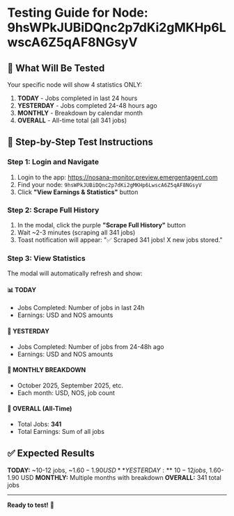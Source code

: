 # Testing Guide for Node: 9hsWPkJUBiDQnc2p7dKi2gMKHp6LwscA6Z5qAF8NGsyV

## 🎯 What Will Be Tested

Your specific node will show 4 statistics ONLY:
1. **TODAY** - Jobs completed in last 24 hours
2. **YESTERDAY** - Jobs completed 24-48 hours ago  
3. **MONTHLY** - Breakdown by calendar month
4. **OVERALL** - All-time total (all 341 jobs)

## 📝 Step-by-Step Test Instructions

### Step 1: Login and Navigate
1. Login to the app: https://nosana-monitor.preview.emergentagent.com
2. Find your node: `9hsWPkJUBiDQnc2p7dKi2gMKHp6LwscA6Z5qAF8NGsyV`
3. Click **"View Earnings & Statistics"** button

### Step 2: Scrape Full History
1. In the modal, click the purple **"Scrape Full History"** button
2. Wait ~2-3 minutes (scraping all 341 jobs)
3. Toast notification will appear: "✅ Scraped 341 jobs! X new jobs stored."

### Step 3: View Statistics
The modal will automatically refresh and show:

#### 📊 TODAY
- Jobs Completed: Number of jobs in last 24h
- Earnings: USD and NOS amounts

#### 📅 YESTERDAY
- Jobs Completed: Number of jobs from 24-48h ago
- Earnings: USD and NOS amounts

#### 📆 MONTHLY BREAKDOWN
- October 2025, September 2025, etc.
- Each month: USD, NOS, job count

#### 🎯 OVERALL (All-Time)
- Total Jobs: **341**
- Total Earnings: Sum of all jobs

## ✅ Expected Results

**TODAY:** ~10-12 jobs, ~$1.60-1.90 USD
**YESTERDAY:** ~10-12 jobs, ~$1.60-1.90 USD
**MONTHLY:** Multiple months with breakdown
**OVERALL:** 341 total jobs

---

**Ready to test!** 🚀
